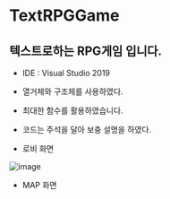 # TextRPGGame
## 텍스트로하는 RPG게임 입니다.
- IDE : Visual Studio 2019

- 열거체와 구조체를 사용하였다.
- 최대한 함수를 활용하였습니다.
- 코드는 주석을 달아 보충 설명을 하였다.

- 로비 화면

![image](https://user-images.githubusercontent.com/68934135/89099343-79c62d80-d429-11ea-9131-78683f0b1b1d.png)

- MAP 화면


